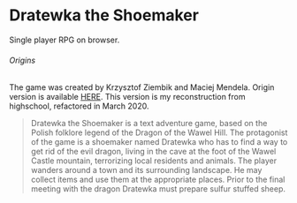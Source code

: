 # Dratewka the Shoemaker

Single player RPG on browser.

###### Origins

The game was created by Krzysztof Ziembik and Maciej Mendela. Origin version is available [HERE](https://archive.org/details/a8b_Dratewka_the_Shoemaker_2008_Ziembik_Krzysztof_Mendela_Maciej_PL_en_FW). This version is my reconstruction from highschool, refactored in March 2020.

>Dratewka the Shoemaker is a text adventure game, based on the Polish folklore legend of the Dragon of the Wawel Hill. The protagonist of the game is a shoemaker named Dratewka who has to find a way to get rid of the evil dragon, living in the cave at the foot of the Wawel Castle mountain, terrorizing local residents and animals. The player wanders around a town and its surrounding landscape. He may collect items and use them at the appropriate places. Prior to the final meeting with the dragon Dratewka must prepare sulfur stuffed sheep.
